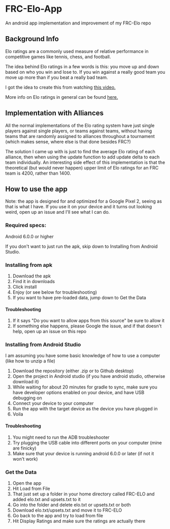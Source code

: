 # FRC-Elo-App
An android app implementation and improvement of my FRC-Elo repo

## Background Info
Elo ratings are a commonly used measure of relative performance in competitive games like tennis, chess, and football.

The idea behind Elo ratings in a few words is this: you move up and down based on who you win and lose to. If you win against a really good team you move up more than if you beat a really bad team.

I got the idea to create this from watching [this video.](https://youtu.be/AsYfbmp0To0, "Singingbanana")

More info on Elo ratings in general can be found [here.](https://en.wikipedia.org/wiki/Elo_rating_system, "Wikipedia")

## Implementation with Alliances
All the normal implementations of the Elo rating system have just single players against single players, or teams against teams, without having teams that are randomly assigned to alliances throughout a tournament (which makes sense, where else is that done besides FRC?)

The solution I came up with is just to find the average Elo rating of each alliance, then when using the update function to add update delta to each team individually. An interesting side effect of this implementation is that the theoretical (but would never happen) upper limit of Elo ratings for an FRC team is 4200, rather than 1400.

## How to use the app
Note: the app is designed for and optimized for a Google Pixel 2, seeing as that is what I have. If you use it on your device and it turns out looking weird, open up an issue and I'll see what I can do.
### Required specs:
Android 6.0.0 or higher

If you don't want to just run the apk, skip down to Installing from Android Studio.
### Installing from apk
1. Download the apk
2. Find it in downloads
3. Click install
4. Enjoy (or see below for troubleshooting)
5. If you want to have pre-loaded data, jump down to Get the Data
#### Troubleshooting
1. If it says "Do you want to allow apps from this source" be sure to allow it
2. If something else happens, please Google the issue, and if that doesn't help, open up an issue on this repo
### Installing from Android Studio
I am assuming you have some basic knowledge of how to use a computer (like how to unzip a file)
1. Download the repository (either .zip or to Github desktop)
2. Open the project in Android studio (if you have android studio, otherwise download it)
3. While waiting for about 20 minutes for gradle to sync, make sure you have developer options enabled on your device, and have USB debugging on
4. Connect your device to your computer
5. Run the app with the target device as the device you have plugged in
6. Voila
#### Troubleshooting
1. You might need to run the ADB troubleshooter
2. Try plugging the USB cable into different ports on your computer (mine are finicky)
3. Make sure that your device is running android 6.0.0 or later (if not it won't work)
### Get the Data
1. Open the app
2. Hit Load from File
3. That just set up a folder in your home directory called FRC-ELO and added elo.txt and upsets.txt to it
4. Go into the folder and delete elo.txt or upsets.txt or both
5. Download elo.txt/upsets.txt and move it to FRC-ELO
6. Go back to the app and try to load from file
7. Hit Display Ratings and make sure the ratings are actually there
